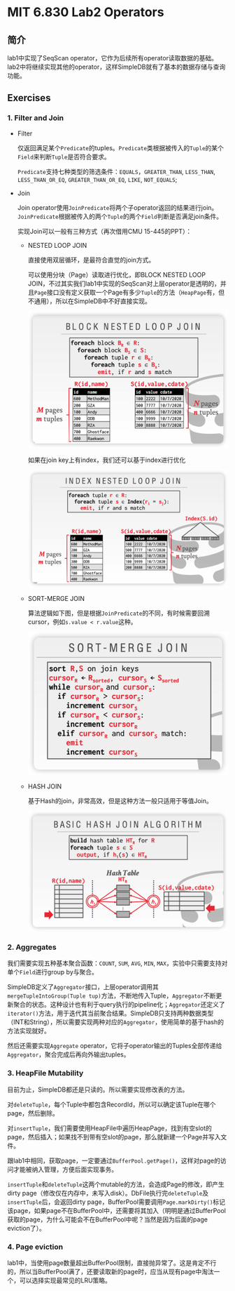 # MIT 6.830 Lab2 Operators


## 简介

lab1中实现了SeqScan operator，它作为后续所有operator读取数据的基础。lab2中将继续实现其他的operator，这样SimpleDB就有了基本的数据存储与查询功能。



## Exercises

### 1. Filter and Join

- Filter

  仅返回满足某个`Predicate`的tuples。`Predicate`类根据被传入的`Tuple`的某个`Field`来判断`Tuple`是否符合要求。

  `Predicate`支持七种类型的筛选条件：`EQUALS`，`GREATER_THAN`, `LESS_THAN`, `LESS_THAN_OR_EQ`, `GREATER_THAN_OR_EQ`, `LIKE`, `NOT_EQUALS`;

- Join

  Join operator使用`JoinPredicate`将两个子operator返回的结果进行join。`JoinPredicate`根据被传入的两个`Tuple`的两个`Field`判断是否满足join条件。

  实现Join可以一般有三种方式（再次借用CMU 15-445的PPT）：

  - NESTED LOOP JOIN

    直接使用双层循环，是最符合直觉的join方式。

    可以使用分块（Page）读取进行优化，即BLOCK NESTED LOOP JOIN，不过其实我们lab1中实现的SeqScan对上层operator是透明的，并且`Page`接口没有定义获取一个Page有多少`Tuple`的方法（`HeapPage`有，但不通用），所以在SimpleDB中不好直接实现。

    ![image-20220427015559240](MIT-6.830-lab2-operators/image-20220427015559240.png)

    如果在join key上有index，我们还可以基于index进行优化

    ![image-20220427020052780](MIT-6.830-lab2-operators/image-20220427020052780.png)

  - SORT-MERGE JOIN

    算法逻辑如下图，但是根据`JoinPredicate`的不同，有时候需要回溯cursor，例如`s.value < r.value`这种。

    ![image-20220427020207254](MIT-6.830-lab2-operators/image-20220427020207254.png)

  - HASH JOIN

    基于Hash的join，非常高效，但是这种方法一般只适用于等值Join。

    ![image-20220427020703151](MIT-6.830-lab2-operators/image-20220427020703151.png)

### 2. Aggregates

我们需要实现五种基本聚合函数：`COUNT`, `SUM`, `AVG`, `MIN`, `MAX`，实验中只需要支持对单个`Field`进行group by与聚合。

SimpleDB定义了`Aggregator`接口，上层operator调用其`mergeTupleIntoGroup(Tuple tup)`方法，不断地传入Tuple，`Aggregator`不断更新聚合的状态。这种设计也有利于query执行的pipeline化；`Aggregator`还定义了`iterator()`方法，用于迭代其当前聚合结果。SimpleDB只支持两种数据类型（INT和String），所以需要实现两种对应的`Aggregator`，使用简单的基于hash的方法实现就好。

然后还需要实现`Aggregate` operator，它将子operator输出的Tuples全部传递给`Aggregator`，聚合完成后再向外输出tuples。

### 3. HeapFile Mutability

目前为止，SimpleDB都还是只读的。所以需要实现修改表的方法。

对`deleteTuple`，每个Tuple中都包含RecordId，所以可以确定该Tuple在哪个page，然后删除。

对`insertTuple`，我们需要使用HeapFile中遍历HeapPage，找到有空slot的page，然后插入；如果找不到带有空slot的page，那么就新建一个Page并写入文件。

跟lab1中相同，获取page，一定要通过`BufferPool.getPage()`，这样对page的访问才能被纳入管理，方便后面实现事务。

`insertTuple`和`deleteTuple`这两个mutable的方法，会造成Page的修改，即产生dirty page（修改仅在内存中，未写入disk）。DbFile执行完`deleteTuple`及`insertTuple`后，会返回dirty page，BufferPool需要调用`Page.markDirty()`标记该page，如果page不在BufferPool中，还需要将其加入（明明是通过BufferPool获取的page，为什么可能会不在BufferPool中呢？当然是因为后面的page eviction了）。

### 4. Page eviction

lab1中，当使用page数量超出BufferPool限制，直接抛异常了。这是肯定不行的，所以当BufferPool满了，还要读取新的page时，应当从现有page中淘汰一个，可以选择实现最常见的LRU策略。







